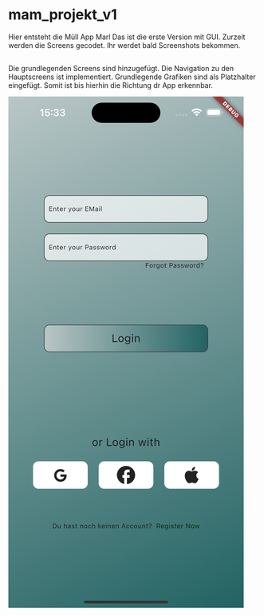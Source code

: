 # mam_projekt_v1

Hier entsteht die Müll App Marl
Das ist die erste Version mit GUI. Zurzeit werden die Screens gecodet. Ihr werdet bald Screenshots bekommen.
##
Die grundlegenden Screens sind hinzugefügt. Die Navigation zu den Hauptscreens ist implementiert.
Grundlegende Grafiken sind als Platzhalter eingefügt. 
Somit ist bis hierhin die Richtung dr App erkennbar.

![LogIn Srenn](lib/config/Screenshots/LogInScreen.png)